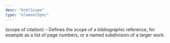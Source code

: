 ```yaml
---
desc: "biblScope"
type: "elementSpec"
---
```


(scope of citation) – Defines the scope of a bibliographic reference, for example
as a
list of page numbers, or a named subdivision of a larger work.